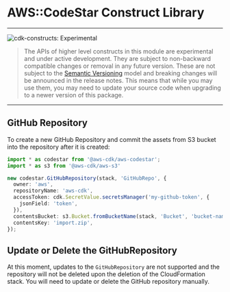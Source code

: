 # AWS::CodeStar Construct Library
<!--BEGIN STABILITY BANNER-->

---

![cdk-constructs: Experimental](https://img.shields.io/badge/cdk--constructs-experimental-important.svg?style=for-the-badge)

> The APIs of higher level constructs in this module are experimental and under active development.
> They are subject to non-backward compatible changes or removal in any future version. These are
> not subject to the [Semantic Versioning](https://semver.org/) model and breaking changes will be
> announced in the release notes. This means that while you may use them, you may need to update
> your source code when upgrading to a newer version of this package.

---

<!--END STABILITY BANNER-->

## GitHub Repository

To create a new GitHub Repository and commit the assets from S3 bucket into the repository after it is created:

```ts
import * as codestar from '@aws-cdk/aws-codestar';
import * as s3 from '@aws-cdk/aws-s3'

new codestar.GitHubRepository(stack, 'GitHubRepo', {
  owner: 'aws',
  repositoryName: 'aws-cdk',
  accessToken: cdk.SecretValue.secretsManager('my-github-token', {
    jsonField: 'token',
  }),
  contentsBucket: s3.Bucket.fromBucketName(stack, 'Bucket', 'bucket-name'),
  contentsKey: 'import.zip',
});
```

## Update or Delete the GitHubRepository

At this moment, updates to the `GitHubRepository` are not supported and the repository will not be deleted upon the deletion of the CloudFormation stack. You will need to update or delete the GitHub repository manually.

